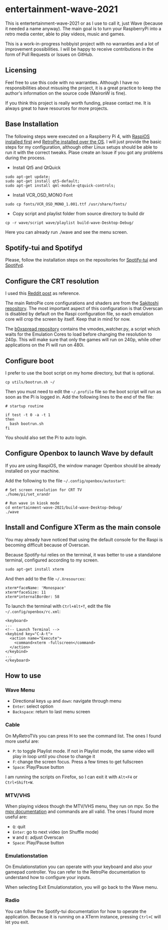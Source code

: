 # entertainment-wave-2021

This is entertertainment-wave-2021 or as I use to call it, just Wave (because it needed a name anyway). The main goal is to turn your RaspberryPi into a retro media center, able to play videos, music and games.

This is a work-in-progress hobbyist project with no warranties and a lot of improvement possibilities.
I will be happy to receive contributions in the form of Pull Requests or Issues on GitHub.

## Licensing

Feel free to use this code with no warranties. Although I have no responsibilities about misusing the project, it is a great practice to keep the author's information on the source code (MaironW is fine).

If you think this project is really worth funding, please contact me. It is always great to have resources for more projects.

## Base Installation

The following steps were executed on a Raspberry Pi 4, with [RaspiOS installed first](https://www.raspberrypi.com/documentation/computers/getting-started.html) and [RetroPie installed over the OS](https://retropie.org.uk/docs/Manual-Installation/).
I will just provide the basic steps for my configuration, although other Linux setups should be able to run it with the correct tweaks. Plase create an Issue if you got any problems during the process.

- Install Qt5 and QtQuick
```
sudo apt-get update;
sudo apt-get install qt5-default;
sudo apt-get install qml-module-qtquick-controls;
```
- Install VCR_OSD_MONO Font
```
sudo cp fonts/VCR_OSD_MONO_1.001.ttf /usr/share/fonts/
```
- Copy script and playlist folder from source directory to build dir
```
cp -r wave/script wave/playlist build-wave-Desktop-Debug/
```
Here you can already run ./wave and see the menu screen.

## Spotify-tui and Spotifyd

Please, follow the installation steps on the repositories for [Spotify-tui](https://github.com/Rigellute/spotify-tui) and [Spotifyd](https://github.com/Spotifyd/spotifyd).

## Configure the CRT resolution

I used this [Reddit post](https://www.reddit.com/r/RetroPie/comments/q91tlj/pi4_35mm_to_rca_composite_on_a_crt_240p_now/) as reference.

The main RetroPie core configurations and shaders are from the [Sakitoshi repository](https://github.com/Sakitoshi/retropie-crt-tvout).
The most important aspect of this configuration is that Overscan is disabled by default on the Raspi configuration file, so each emulation core will crop the screen by itself. Keep that in mind for now.

The [b0xspread repository](https://github.com/b0xspread/rpi4-crt) contains the vmodes_watcher.py, a script which waits for the Emulation Cores to load before changing the resolution to 240p.
This will make sure that only the games will run on 240p, while other applications on the Pi will run on 480i.

## Configure boot

I prefer to use the boot script on my home directory, but that is optional.

```
cp utils/bootrun.sh ~/
```
Then you must need to edit the `~/.profile` file so the boot script will run as soon as the Pi is logged in. Add the following lines to the end of the file:
```
# startup routine

if test -t 0 -a -t 1
then
  bash bootrun.sh
fi
```
You should also set the Pi to auto login.

## Configure Openbox to launch Wave by default

If you are using RaspiOS, the window manager Openbox should be already installed on your machine.

Add the following to the file `~/.config/openbox/autostart`:

```
# Set screen resolution for CRT TV
./home/pi/set_xrandr

# Run wave in kiosk mode
cd entertainment-wave-2021/build-wave-Desktop-Debug/
./wave
```

## Install and Configure XTerm as the main console

You may already have noticed that using the default console for the Raspi is becoming difficult because of Overscan.

Because Spotify-tui relies on the terminal, it was better to use a standalone terminal, configured according to my screen.

```
sudo apt-get install xterm
```

And then add to the file `~/.Xresources`:
```
xterm*faceName: 'Monospace'
xterm*faceSize: 11
xterm*internalBorder: 58
```
To launch the terminal with `Ctrl+Alt+T`, edit the file `~/.config/openbox/rc.xml`:
```
<keyboard>
...
<!-- Launch Terminal -->
<keybind key="C-A-t">
  <action name="Execute">
    <command>xterm -fullscreen</command>
  </action>
</keybind>
...
</keyboard>
```

## How to use

### Wave Menu

- Directional keys `up` and `down`: navigate through menu
- `Enter`: select option
- `Backspace`: return to last menu screen

### Cable

On MyRetroTVs you can press H to see the command list. The ones I found more useful are:

- `P`: to toggle Playlist mode. If not in Playlist mode, the same video will play in loop until you chose to change it
- `F`: change the screen focus. Press a few times to get fullscreen
- `Space`: Play/Pause button

I am running the scripts on Firefox, so I can exit it with `Alt+F4` or `Ctrl+Shift+W`.

### MTV/VHS

When playing videos though the MTV/VHS menu, they run on mpv. So the [mpv documentation](https://github.com/mpv-player/mpv) and commands are all valid. The ones I found more useful are:

- `Q`: quit
- `Enter`: go to next video (on Shuffle mode)
- `W` and `E`: adjust Overscan
- `Space`: Play/Pause button

### Emulationstation

On Emulationstation you can operate with your keyboard and also your gamepad controller. You can refer to the RetroPie documentation to understand how to configure your inputs.

When selecting Exit Emulationstation, you will go back to the Wave menu.

### Radio

You can follow the Spotify-tui documentation for how to operate the application. Because it is running on a XTerm instance, pressing `Ctrl+C` will let you exit.
